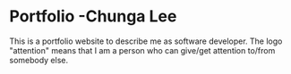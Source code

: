 # Portfolio -Chunga Lee

This is a portfolio website to describe me as software developer. 
The logo "attention" means that I am a person who can give/get attention to/from somebody else. 

